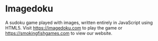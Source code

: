 Imagedoku
====

A sudoku game played with images, written entirely in JavaScript using HTML5.  Visit https://imagedoku.com to play the game or https://smokingfishgames.com to view our website.
